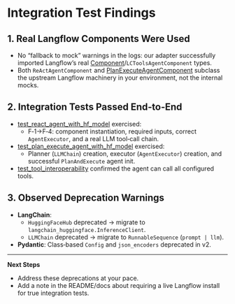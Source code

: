 # Integration Test Findings

## 1. Real Langflow Components Were Used
- No “fallback to mock” warnings in the logs: our adapter successfully imported
  Langflow’s real [Component](cci:2://file:///Users/disantupadhyay/code/langflow-hf-agents-demo/src/integrations/langflow/plan_execute_component.py:122:0-428:20)/`LCToolsAgentComponent` types.
- Both `ReActAgentComponent` and [PlanExecuteAgentComponent](cci:2://file:///Users/disantupadhyay/code/langflow-hf-agents-demo/src/integrations/langflow/plan_execute_component.py:122:0-428:20) subclass the
  upstream Langflow machinery in your environment, not the internal mocks.

## 2. Integration Tests Passed End‑to‑End
- [test_react_agent_with_hf_model](cci:1://file:///Users/disantupadhyay/code/langflow-hf-agents-demo/tests/integration/test_real_langflow_components.py:161:0-198:42) exercised:
  - F‑1→F‑4: component instantiation, required inputs, correct `AgentExecutor`,
    and a real LLM tool‑call chain.
- [test_plan_execute_agent_with_hf_model](cci:1://file:///Users/disantupadhyay/code/langflow-hf-agents-demo/tests/integration/test_real_langflow_components.py:201:0-246:67) exercised:
  - Planner (`LLMChain`) creation, executor (`AgentExecutor`) creation,
    and successful `PlanAndExecute` agent init.
- [test_tool_interoperability](cci:1://file:///Users/disantupadhyay/code/langflow-hf-agents-demo/tests/integration/test_real_langflow_components.py:249:0-301:34) confirmed the agent can call all configured tools.

## 3. Observed Deprecation Warnings
- **LangChain**:  
  - `HuggingFaceHub` deprecated → migrate to `langchain_huggingface.InferenceClient`.  
  - `LLMChain` deprecated → migrate to `RunnableSequence` (`prompt | llm`).
- **Pydantic**: Class‑based `Config` and `json_encoders` deprecated in v2.

---
**Next Steps**  
- Address these deprecations at your pace.  
- Add a note in the README/docs about requiring a live Langflow install for true integration tests.  